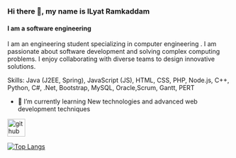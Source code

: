 ### Hi there 👋, my name is ILyat Ramkaddam
#### I am a software engineering
 I am an engineering student specializing in computer engineering . I am passionate about software development and solving complex computing problems. I enjoy collaborating with diverse teams to design innovative solutions.

Skills: Java (J2EE, Spring), JavaScript (JS), HTML, CSS, PHP, Node.js, C++, Python, C#, .Net, Bootstrap, MySQL, Oracle,Scrum, Gantt, PERT

- 🌱 I’m currently learning New technologies and advanced web development techniques 


[<img src='https://cdn.jsdelivr.net/npm/simple-icons@3.0.1/icons/github.svg' alt='github' height='40'>](https://github.com/ilrmk)  

[![Top Langs](https://github-readme-stats.vercel.app/api/top-langs/?username=ilrmk)](https://github.com/anuraghazra/github-readme-stats)
